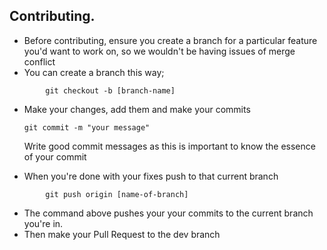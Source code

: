 ## Contributing.

- Before contributing, ensure you create a branch for a particular feature you'd want to work on, so we wouldn't be having issues of merge conflict
- You can create a branch this way;

```git
        git checkout -b [branch-name]
```

- Make your changes, add them and make your commits

  ```
  git commit -m "your message"
  ```

  Write good commit messages as this is important to know the essence of your commit

- When you're done with your fixes push to that current branch

```git
        git push origin [name-of-branch]
```

- The command above pushes your your commits to the current branch you're in.
- Then make your Pull Request to the dev branch
